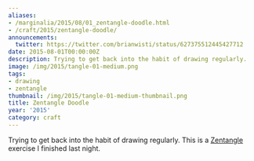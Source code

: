 ```yaml
---
aliases:
- /marginalia/2015/08/01_zentangle-doodle.html
- /craft/2015/zentangle-doodle/
announcements:
  twitter: https://twitter.com/brianwisti/status/627375512445427712
date: 2015-08-01T00:00:00Z
description: Trying to get back into the habit of drawing regularly.
image: /img/2015/tangle-01-medium.png
tags:
- drawing
- zentangle
thumbnail: /img/2015/tangle-01-medium-thumbnail.png
title: Zentangle Doodle
year: '2015'
category: craft
---
```

[Zentangle]: https://www.zentangle.com/
Trying to get back into the habit of drawing regularly. This is a
[Zentangle][] exercise I finished last night.

